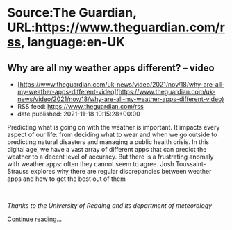 # Source:The Guardian, URL:https://www.theguardian.com/rss, language:en-UK

## Why are all my weather apps different? – video
 - [https://www.theguardian.com/uk-news/video/2021/nov/18/why-are-all-my-weather-apps-different-video](https://www.theguardian.com/uk-news/video/2021/nov/18/why-are-all-my-weather-apps-different-video)
 - RSS feed: https://www.theguardian.com/rss
 - date published: 2021-11-18 10:15:28+00:00

<p>Predicting what is going on with the weather is important. It impacts every aspect of our life: from deciding what to wear and when we go outside to predicting natural disasters and managing a public health crisis. In this digital age, we have a vast array of different apps that can predict the weather to a decent level of accuracy. But there is a frustrating anomaly with weather apps: often they cannot seem to agree. Josh Toussaint-Strauss explores why there are regular discrepancies between weather apps and how to get the best out of them</p><p><i><br /></i></p><p><i>Thanks to the University of Reading and its department of meteorology</i></p> <a href="https://www.theguardian.com/uk-news/video/2021/nov/18/why-are-all-my-weather-apps-different-video">Continue reading...</a>

